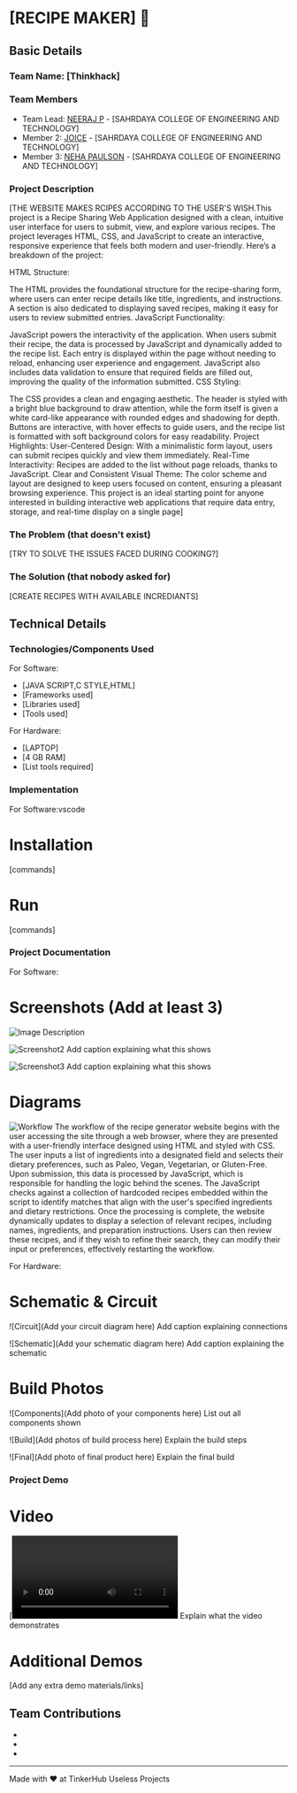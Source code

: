 # [RECIPE MAKER] 🎯


## Basic Details
### Team Name: [Thinkhack]


### Team Members
- Team Lead: [NEERAJ P] - [SAHRDAYA COLLEGE OF ENGINEERING AND TECHNOLOGY]
- Member 2: [JOICE] - [SAHRDAYA COLLEGE OF ENGINEERING AND TECHNOLOGY]
- Member 3: [NEHA PAULSON] - [SAHRDAYA COLLEGE OF ENGINEERING AND TECHNOLOGY]

### Project Description
[THE WEBSITE MAKES RCIPES ACCORDING TO THE USER'S WISH.This project is a Recipe Sharing Web Application designed with a clean, intuitive user interface for users to submit, view, and explore various recipes. The project leverages HTML, CSS, and JavaScript to create an interactive, responsive experience that feels both modern and user-friendly. Here’s a breakdown of the project:

HTML Structure:

The HTML provides the foundational structure for the recipe-sharing form, where users can enter recipe details like title, ingredients, and instructions. A section is also dedicated to displaying saved recipes, making it easy for users to review submitted entries.
JavaScript Functionality:

JavaScript powers the interactivity of the application. When users submit their recipe, the data is processed by JavaScript and dynamically added to the recipe list. Each entry is displayed within the page without needing to reload, enhancing user experience and engagement.
JavaScript also includes data validation to ensure that required fields are filled out, improving the quality of the information submitted.
CSS Styling:

The CSS provides a clean and engaging aesthetic. The header is styled with a bright blue background to draw attention, while the form itself is given a white card-like appearance with rounded edges and shadowing for depth. Buttons are interactive, with hover effects to guide users, and the recipe list is formatted with soft background colors for easy readability.
Project Highlights:
User-Centered Design: With a minimalistic form layout, users can submit recipes quickly and view them immediately.
Real-Time Interactivity: Recipes are added to the list without page reloads, thanks to JavaScript.
Clear and Consistent Visual Theme: The color scheme and layout are designed to keep users focused on content, ensuring a pleasant browsing experience.
This project is an ideal starting point for anyone interested in building interactive web applications that require data entry, storage, and real-time display on a single page]

### The Problem (that doesn't exist)
[TRY TO SOLVE THE ISSUES FACED DURING COOKING?]

### The Solution (that nobody asked for)
[CREATE RECIPES WITH AVAILABLE INCREDIANTS]

## Technical Details
### Technologies/Components Used
For Software:
- [JAVA SCRIPT,C STYLE,HTML]
- [Frameworks used]
- [Libraries used]
- [Tools used]

For Hardware:
- [LAPTOP]
- [4 GB RAM]
- [List tools required]

### Implementation
For Software:vscode
# Installation
[commands]

# Run
[commands]

### Project Documentation
For Software:

# Screenshots (Add at least 3)
![Image Description](https://github.com/Joice-2004/Personalised_recipe_generator/blob/main/out1.png)


![Screenshot2](https://github.com/Joice-2004/Personalised_recipe_generator/blob/main/out2.png)
Add caption explaining what this shows

![Screenshot3](https://github.com/Joice-2004/Personalised_recipe_generator/blob/main/out3.png)
Add caption explaining what this shows

# Diagrams
![Workflow](https://github.com/Joice-2004/Personalised_recipe_generator/blob/main/dia.png)
The workflow of the recipe generator website begins with the user accessing the site through a web browser, where they are presented with a user-friendly interface designed using HTML and styled with CSS. The user inputs a list of ingredients into a designated field and selects their dietary preferences, such as Paleo, Vegan, Vegetarian, or Gluten-Free. Upon submission, this data is processed by JavaScript, which is responsible for handling the logic behind the scenes. The JavaScript checks against a collection of hardcoded recipes embedded within the script to identify matches that align with the user's specified ingredients and dietary restrictions. Once the processing is complete, the website dynamically updates to display a selection of relevant recipes, including names, ingredients, and preparation instructions. Users can then review these recipes, and if they wish to refine their search, they can modify their input or preferences, effectively restarting the workflow.

For Hardware:

# Schematic & Circuit
![Circuit](Add your circuit diagram here)
Add caption explaining connections

![Schematic](Add your schematic diagram here)
Add caption explaining the schematic

# Build Photos
![Components](Add photo of your components here)
List out all components shown

![Build](Add photos of build process here)
Explain the build steps

![Final](Add photo of final product here)
Explain the final build

### Project Demo
# Video
[![Watch the video](https://github.com/Joice-2004/Personalised_recipe_generator/blob/main/recipe%20generator%20vedio.mp4)
Explain what the video demonstrates

# Additional Demos
[Add any extra demo materials/links]

## Team Contributions
- [NEERAJ P]:[DOCUMENTATION]]
- [JOICE]: [IDEA]
- [NEHA PAULSON]: [TECHNICAL]

---
Made with ❤ at TinkerHub Useless Projects
